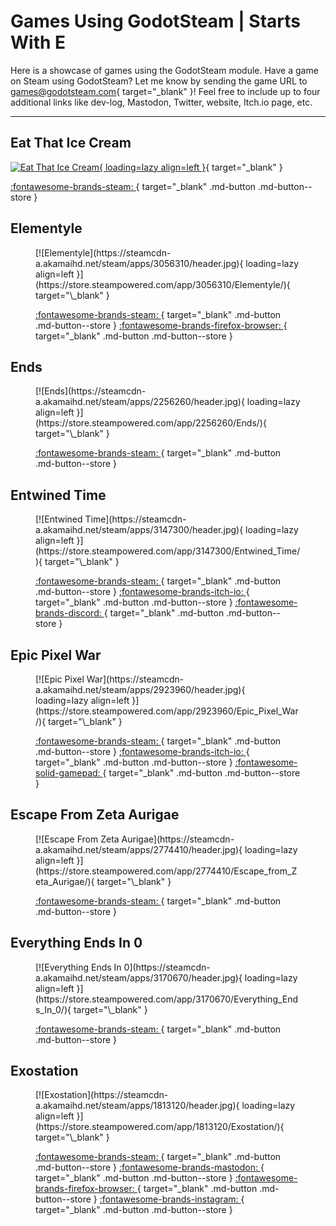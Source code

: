 # Games Using GodotSteam | Starts With E

Here is a showcase of games using the GodotSteam module. Have a game on Steam using GodotSteam? Let me know by sending the game URL to [games@godotsteam.com](mailto:games@godotsteam.com){ target="\_blank" }!  Feel free to include up to four additional links like dev-log, Mastodon, Twitter, website, Itch.io page, etc.

---

<div id="games" markdown>

## Eat That Ice Cream
[![Eat That Ice Cream](https://steamcdn-a.akamaihd.net/steam/apps/3182800/header.jpg){ loading=lazy align=left }](https://store.steampowered.com/app/3182800/Eat_That_Ice_Cream/){ target="\_blank" }

[ :fontawesome-brands-steam: ](https://store.steampowered.com/app/3182800/Eat_That_Ice_Cream/){ target="\_blank" .md-button .md-button--store }
</figure>

## Elementyle
<figure class="game" markdown>
[![Elementyle](https://steamcdn-a.akamaihd.net/steam/apps/3056310/header.jpg){ loading=lazy align=left }](https://store.steampowered.com/app/3056310/Elementyle/){ target="\_blank" }

[ :fontawesome-brands-steam: ](https://store.steampowered.com/app/3056310/Elementyle/){ target="\_blank" .md-button .md-button--store }
[ :fontawesome-brands-firefox-browser: ](https://www.elementyle.com){ target="\_blank" .md-button .md-button--store }
</figure>

## Ends
<figure class="game" markdown>
[![Ends](https://steamcdn-a.akamaihd.net/steam/apps/2256260/header.jpg){ loading=lazy align=left }](https://store.steampowered.com/app/2256260/Ends/){ target="\_blank" }

[ :fontawesome-brands-steam: ](https://store.steampowered.com/app/2256260/Ends/){ target="\_blank" .md-button .md-button--store }
</figure>

## Entwined Time
<figure class="game" markdown>
[![Entwined Time](https://steamcdn-a.akamaihd.net/steam/apps/3147300/header.jpg){ loading=lazy align=left }](https://store.steampowered.com/app/3147300/Entwined_Time/){ target="\_blank" }

[ :fontawesome-brands-steam: ](https://store.steampowered.com/app/3147300/Entwined_Time/){ target="\_blank" .md-button .md-button--store }
[ :fontawesome-brands-itch-io: ](https://patashu.itch.io/entwined-time){ target="\_blank" .md-button .md-button--store }
[ :fontawesome-brands-discord: ](https://discord.gg/2mA7h3mYak){ target="\_blank" .md-button .md-button--store }
</figure>

## Epic Pixel War
<figure class="game" markdown>
[![Epic Pixel War](https://steamcdn-a.akamaihd.net/steam/apps/2923960/header.jpg){ loading=lazy align=left }](https://store.steampowered.com/app/2923960/Epic_Pixel_War/){ target="\_blank" }

[ :fontawesome-brands-steam: ](https://store.steampowered.com/app/2923960/Epic_Pixel_War/){ target="\_blank" .md-button .md-button--store }
[ :fontawesome-brands-itch-io: ](https://evoloiduts.itch.io/epic-pixel-war){ target="\_blank" .md-button .md-button--store }
[ :fontawesome-solid-gamepad: ](https://www.newgrounds.com/portal/view/947714){ target="\_blank" .md-button .md-button--store }
</figure>

## Escape From Zeta Aurigae
<figure class="game" markdown>
[![Escape From Zeta Aurigae](https://steamcdn-a.akamaihd.net/steam/apps/2774410/header.jpg){ loading=lazy align=left }](https://store.steampowered.com/app/2774410/Escape_from_Zeta_Aurigae/){ target="\_blank" }

[ :fontawesome-brands-steam: ](https://store.steampowered.com/app/2774410/Escape_from_Zeta_Aurigae/){ target="\_blank" .md-button .md-button--store }
</figure>

## Everything Ends In 0
<figure class="game" markdown>
[![Everything Ends In 0](https://steamcdn-a.akamaihd.net/steam/apps/3170670/header.jpg){ loading=lazy align=left }](https://store.steampowered.com/app/3170670/Everything_Ends_In_0/){ target="\_blank" }

[ :fontawesome-brands-steam: ](https://store.steampowered.com/app/3170670/Everything_Ends_In_0/){ target="\_blank" .md-button .md-button--store }
</figure>

## Exostation
<figure class="game" markdown>
[![Exostation](https://steamcdn-a.akamaihd.net/steam/apps/1813120/header.jpg){ loading=lazy align=left }](https://store.steampowered.com/app/1813120/Exostation/){ target="\_blank" }

[ :fontawesome-brands-steam: ](https://store.steampowered.com/app/1813120/Exostation/){ target="\_blank" .md-button .md-button--store }
[ :fontawesome-brands-mastodon: ](https://mastodon.gamedev.place/@OpenhoodGames){ target="\_blank" .md-button .md-button--store }
[ :fontawesome-brands-firefox-browser: ](https://games.openhood.com/games/exostation){ target="\_blank" .md-button .md-button--store }
[ :fontawesome-brands-instagram: ](https://www.instagram.com/openhoodgames){ target="\_blank" .md-button .md-button--store }
</figure>

</div>